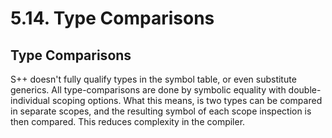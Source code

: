 # 5.14. Type Comparisons

<primary-label ref="header-label"/>

<secondary-label ref="doc-wip"/>

## Type Comparisons

S++ doesn't fully qualify types in the symbol table, or even substitute generics. All type-comparisons are done by
symbolic equality with double-individual scoping options. What this means, is two types can be compared in separate
scopes, and the resulting symbol of each scope inspection is then compared. This reduces complexity in the compiler.
